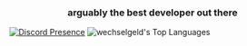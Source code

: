<h3 align="center">arguably the best developer out there</h3>

[![Discord Presence](https://lanyard.cnrad.dev/api/272663056075456512)](https://discord.com/users/272663056075456512)
![wechselgeld's Top Languages](https://github-readme-stats.vercel.app/api/top-langs/?username=wechselgeld&theme=nord&show_icons=true&hide_border=true&layout=compact)

